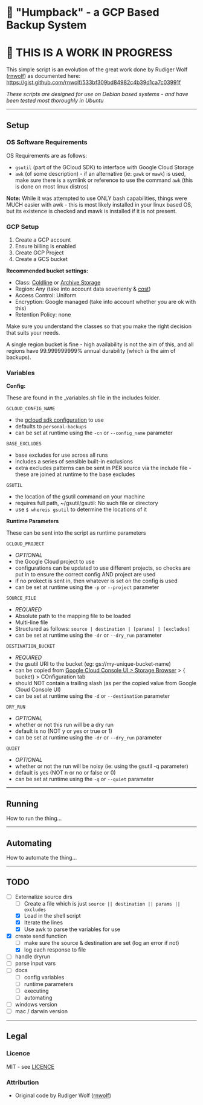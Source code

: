 :whale: "Humpback" - a GCP Based Backup System
======================================

# :construction: THIS IS A WORK IN PROGRESS


<!-- ![Humpback Whale by Philipp Lehmann from the Noun Project](/humpback_whale.png) -->

This simple script is an evolution of the great work done by Rudiger Wolf ([rnwolf](https://gist.github.com/rnwolf)) as documented here: https://gist.github.com/rnwolf/533bf309bd84982c4b39d1ca7c03991f

*These scripts are designed for use on Debian based systems - and have been tested most thoroughly in Ubuntu*

----------------------------------------
## Setup

### OS Software Requirements

OS Requirements are as follows:
- `gsutil` (part of the GCloud SDK) to interface with Google Cloud Storage
- `awk` (of some description) - if an alternative (ie: `gawk` or `mawk`) is used, make sure there is a symlink or reference to use the command `awk` (this is done on most linux distros)


**Note:** While it was attempted to use ONLY bash capabilities, things were MUCH easier with awk - this is most likely installed in your linux based OS, but its existence is checked and mawk is installed if it is not present.


### GCP Setup

1. Create a GCP account
2. Ensure billing is enabled
3. Create GCP Project
4. Create a GCS bucket

**Recommended bucket settings:**

* Class: [Coldline](https://cloud.google.com/storage/docs/storage-classes#coldline) or [Archive Storage](https://cloud.google.com/storage/docs/storage-classes#archive)
* Region: Any (take into account data soverienty & [cost](https://cloud.google.com/storage/pricing))
* Access Control: Uniform
* Encryption: Google managed (take into account whether you are ok with this)
* Retention Policy: none


Make sure you understand the classes so that you make the right decision that suits your needs.

A single region bucket is fine - high availability is not the aim of this, and all regions have 99.999999999% annual durability (which *is* the aim of backups).

### Variables

**Config:**

These are found in the _variables.sh file in the includes folder.

`GCLOUD_CONFIG_NAME`
- the [gcloud sdk configuration](https://cloud.google.com/sdk/docs/configurations) to use
- defaults to `personal-backups`
- can be set at runtime using the `-cn` or `--config_name` parameter


`BASE_EXCLUDES`
- base excludes for use across all runs
- includes a series of sensible built-in exclusions
- extra excludes patterns can be sent in PER source via the include file - these are joined at runtime to the base excludes


`GSUTIL`
- the location of the gsutil command on your machine
- requires full path, ~/gsutil/gsutil: No such file or directory
- use `$ whereis gsutil` to determine the locations of it


**Runtime Parameters**

These can be sent into the script as runtime parameters

`GCLOUD_PROJECT`
- *OPTIONAL*
- the Google Cloud project to use
- configurations can be updated to use different projects, so checks are put in to ensure the correct config AND project are used
- if no prokect is sent in, then whatever is set on the config is used
- can be set at runtime using the `-p` or `--project` parameter

`SOURCE_FILE`
- *REQUIRED*
- Absolute path to the mapping file to be loaded
- Multi-line file
- Structured as follows: `source | destination | [params] | [excludes]`
- can be set at runtime using the `-dr` or `--dry_run` parameter

`DESTINATION_BUCKET`
- *REQUIRED*
- the gsutil URI to the bucket (eg: gs://my-unique-bucket-name)
- can be copied from [Google Cloud Console UI > Storage Browser](https://console.cloud.google.com/storage/browser) > { bucket} > COnfiguration tab 
- should NOT contain a trailing slash (as per the copied value from Google Cloud Console UI)
- can be set at runtime using the `-d` or `--destination` parameter

`DRY_RUN`
- *OPTIONAL*
- whether or not this run will be a dry run 
- default is no (NOT y or yes or true or 1)
- can be set at runtime using the `-dr` or `--dry_run` parameter

`QUIET`
- *OPTIONAL*
- whether or not the run will be noisy (ie: using the gsutil -q parameter) 
- default is yes (NOT n or no or false or 0)
- can be set at runtime using the `-q` or `--quiet` parameter

----------------------------------------
## Running

How to run the thing...


----------------------------------------
## Automating

How to automate the thing...


----------------------------------------
## TODO

- [ ] Externalize source dirs
  - [ ] Create a file which is just `source || destination || params || excludes`
  - [x] Load in the shell script
  - [x] Iterate the lines
  - [x] Use awk to parse the variables for use
- [x] create send function
  - [ ] make sure the source & destination are set (log an error if not)
  - [x] log each response to file
- [ ] handle dryrun
- [ ] parse input vars
- [ ] docs
  - [ ] config variables
  - [ ] runtime parameters
  - [ ] executing
  - [ ] automating
- [ ] windows version
- [ ] mac / darwin version

----------------------------------------
## Legal

### Licence

MIT - see [LICENCE](/LICENCE)

### Attribution

* Original code by Rudiger Wolf ([rnwolf](https://gist.github.com/rnwolf))
